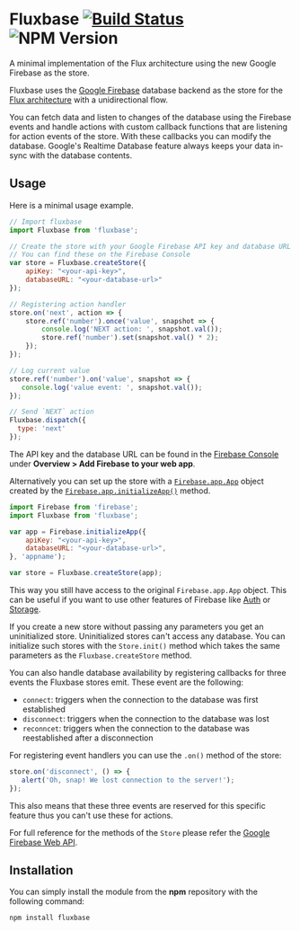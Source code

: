 # Fluxbase [![Build Status](https://travis-ci.org/vimtaai/fluxbase.svg?branch=master)](https://travis-ci.org/vimtaai/fluxbase) ![NPM Version](https://img.shields.io/badge/npm-v0.0,5-blue.svg)

A minimal implementation of the Flux architecture using the new Google Firebase as the store.

Fluxbase uses the [Google Firebase](https://firebase.google.com) database backend as the store for
the [Flux architecture](https://facebook.github.io/flux/docs/overview.html) with a unidirectional
flow.

You can fetch data and listen to changes of the database using the Firebase events and handle 
actions with custom callback functions that are listening for action events of the store. 
With these callbacks you can modify the database. Google's Realtime Database feature always keeps 
your data in-sync with the database contents.

## Usage

Here is a minimal usage example.

```js
// Import fluxbase
import Fluxbase from 'fluxbase';

// Create the store with your Google Firebase API key and database URL
// You can find these on the Firebase Console
var store = Fluxbase.createStore({
    apiKey: "<your-api-key>",
    databaseURL: "<your-database-url>"
});

// Registering action handler
store.on('next', action => {
    store.ref('number').once('value', snapshot => {
        console.log('NEXT action: ', snapshot.val());
        store.ref('number').set(snapshot.val() * 2);
    });
});

// Log current value
store.ref('number').on('value', snapshot => {
   console.log('value event: ', snapshot.val());
});

// Send `NEXT` action
Fluxbase.dispatch({
  type: 'next'
});
```

The API key and the database URL can be found in the 
[Firebase Console](https://console.firebase.google.com/) under
**Overview > Add Firebase to your web app**.

Alternatively you can set up the store with a [`Firebase.app.App`](https://firebase.google.com/docs/reference/js/firebase.app.App)
object created by the [`Firebase.app.initializeApp()`](https://firebase.google.com/docs/reference/js/firebase#.initializeApp) method.

```js
import Firebase from 'firebase';
import Fluxbase from 'fluxbase';

var app = Firebase.initializeApp({
    apiKey: "<your-api-key>",
    databaseURL: "<your-database-url>",
}, 'appname');

var store = Fluxbase.createStore(app);
```

This way you still have access to the original `Firebase.app.App` object. This can be useful 
if you want to use other features of Firebase like [Auth](https://firebase.google.com/docs/auth/web/manage-users) 
or [Storage](https://firebase.google.com/docs/storage/web/start).

If you create a new store without passing any parameters you get an uninitialized store. 
Uninitialized stores can't access any database. You can initialize such stores with the 
`Store.init()` method which takes the same parameters as the `Fluxbase.createStore` method.

You can also handle database availability by registering callbacks for three events the Fluxbase 
stores emit. These event are the following:

* `connect`: triggers when the connection to the database was first established
* `disconnect`: triggers when the connection to the database was lost
* `reconncet`: triggers when the connection to the database was reestablished after a disconnection

For registering event handlers you can use the `.on()` method of the store:

```js
store.on('disconnect', () => {
   alert('Oh, snap! We lost connection to the server!'); 
});
```
This also means that these three events are reserved for this specific feature thus you can't use
these for actions.

For full reference for the methods of the `Store` please refer the 
[Google Firebase Web API](https://firebase.google.com/docs/reference/js/firebase.database.Reference).

## Installation

You can simply install the module from the **npm** repository with the following command:

    npm install fluxbase